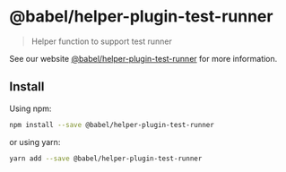 # @babel/helper-plugin-test-runner

> Helper function to support test runner

See our website [@babel/helper-plugin-test-runner](https://babeljs.io/docs/en/next/babel-helper-plugin-test-runner.html) for more information.

## Install

Using npm:

```sh
npm install --save @babel/helper-plugin-test-runner
```

or using yarn:

```sh
yarn add --save @babel/helper-plugin-test-runner
```
